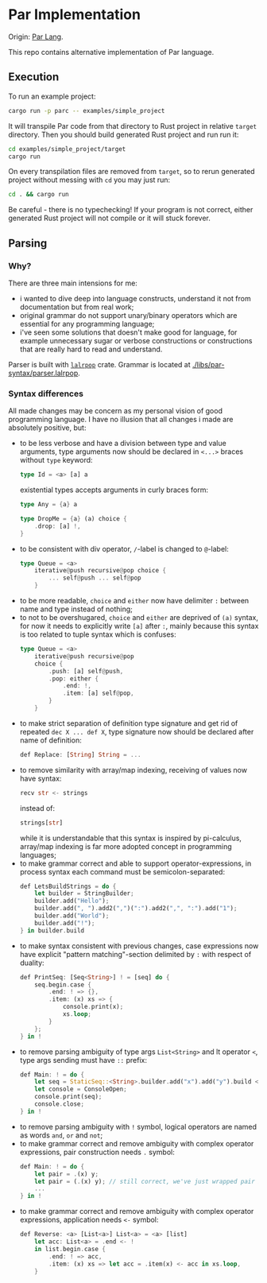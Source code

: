 # Par Implementation

Origin: [Par Lang](https://github.com/faiface/par-lang).

This repo contains alternative implementation of Par language.

## Execution

To run an example project:

```bash
cargo run -p parc -- examples/simple_project
```

It will transpile Par code from that directory to Rust project in relative `target` directory. Then you should build generated Rust project and run run it:

```bash
cd examples/simple_project/target
cargo run
```

On every transpilation files are removed from `target`, so to rerun generated project without messing with `cd` you may just run:

```bash
cd . && cargo run
```

Be careful - there is no typechecking! If your program is not correct, either generated Rust project will not compile or it will stuck forever.

## Parsing

### Why?

There are three main intensions for me:

- i wanted to dive deep into language constructs, understand it not from documentation but from real work;
- original grammar do not support unary/binary operators which are essential for any programming language;
- i've seen some solutions that doesn't make good for language, for example unnecessary sugar or verbose constructions or constructions that are really hard to read and understand.

Parser is built with [`lalrpop`](https://lalrpop.github.io/lalrpop/index.html) crate. Grammar is located at [./libs/par-syntax/parser.lalrpop](./libs/par-syntax/parser.lalrpop).

### Syntax differences

All made changes may be concern as my personal vision of good programming language. I have no illusion that all changes i made are absolutely positive, but:

- to be less verbose and have a division between type and value arguments, type arguments now should be declared in `<...>` braces without `type` keyword:
    ```rust
    type Id = <a> [a] a
    ```
    existential types accepts arguments in curly braces form:
    ```rust
    type Any = {a} a

    type DropMe = {a} (a) choice {
        .drop: [a] !,
    }
    ```
- to be consistent with div operator, `/`-label is changed to `@`-label:
    ```rust
    type Queue = <a>
        iterative@push recursive@pop choice {
            ... self@push ... self@pop
        }
    ```
- to be more readable, `choice` and `either` now have delimiter `:` between name and type instead of nothing;
- to not to be overshugared, `choice` and `either` are deprived of `(a)` syntax, for now it needs to explicitly write `[a]` after `:`, mainly because this syntax is too related to tuple syntax which is confuses:
    ```rust
    type Queue = <a>
        iterative@push recursive@pop
        choice {
            .push: [a] self@push,
            .pop: either {
                .end: !,
                .item: [a] self@pop,
            }
        }
    ```
- to make strict separation of definition type signature and get rid of repeated `dec X ... def X`, type signature now should be declared after name of definition:
    ```rust
    def Replace: [String] String = ...
    ```
- to remove similarity with array/map indexing, receiving of values now have syntax:
    ```rust
    recv str <- strings
    ```
    instead of:
    ```rust
    strings[str]
    ```
    while it is understandable that this syntax is inspired by pi-calculus, array/map indexing is far more adopted concept in programming languages;
- to make grammar correct and able to support operator-expressions, in process syntax each command must be semicolon-separated:
    ```rust
    def LetsBuildStrings = do {
        let builder = StringBuilder;
        builder.add("Hello");
        builder.add(", ").add2(",")(":").add2(",", ":").add("1");
        builder.add("World");
        builder.add("!");
    } in builder.build
    ```
- to make syntax consistent with previous changes, case expressions now have explicit "pattern matching"-section delimited by `:` with respect of duality:
    ```rust
    def PrintSeq: [Seq<String>] ! = [seq] do {
        seq.begin.case {
            .end: ! => {},
            .item: (x) xs => {
                console.print(x);
                xs.loop;
            }
        };
    } in !
    ```
- to remove parsing ambiguity of type args `List<String>` and lt operator `<`, type args sending must have `::` prefix:
    ```rust
    def Main: ! = do {
        let seq = StaticSeq::<String>.builder.add("x").add("y").build < "xy";
        let console = ConsoleOpen;
        console.print(seq);
        console.close;
    } in !
    ```
- to remove parsing ambiguity with `!` symbol, logical operators are named as words `and`, `or` and `not`;
- to make grammar correct and remove ambiguity with complex operator expressions, pair construction needs `.` symbol:
    ```rust
    def Main: ! = do {
        let pair = .(x) y;
        let pair = (.(x) y); // still correct, we've just wrapped pair in parens
        ...
    } in !
    ```
- to make grammar correct and remove ambiguity with complex operator expressions, application needs `<-` symbol:
    ```rust
    def Reverse: <a> [List<a>] List<a> = <a> [list]
        let acc: List<a> = .end <- !
        in list.begin.case {
            .end: ! => acc,
            .item: (x) xs => let acc = .item(x) <- acc in xs.loop,
        }
    ```
